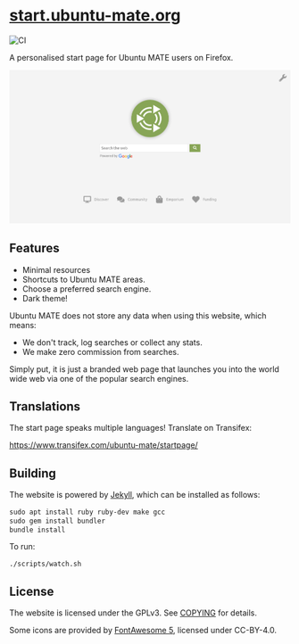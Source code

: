 # [start.ubuntu-mate.org](https://start.ubuntu-mate.org)

![CI](https://github.com/ubuntu-mate/start.ubuntu-mate.org/workflows/CI/badge.svg)

A personalised start page for Ubuntu MATE users on Firefox.

![Screenshot - April 2020](.github/readme.png)


## Features

* Minimal resources
* Shortcuts to Ubuntu MATE areas.
* Choose a preferred search engine.
* Dark theme!

Ubuntu MATE does not store any data when using this website, which means:

* We don't track, log searches or collect any stats.
* We make zero commission from searches.

Simply put, it is just a branded web page that launches you into the
world wide web via one of the popular search engines.


## Translations

The start page speaks multiple languages! Translate on Transifex:

https://www.transifex.com/ubuntu-mate/startpage/


## Building

The website is powered by [Jekyll](https://jekyllrb.com), which can be installed
as follows:

    sudo apt install ruby ruby-dev make gcc
    sudo gem install bundler
    bundle install

To run:

    ./scripts/watch.sh


## License

The website is licensed under the GPLv3. See [COPYING](COPYING) for details.

Some icons are provided by [FontAwesome 5](https://github.com/FortAwesome/Font-Awesome),
licensed under CC-BY-4.0.

